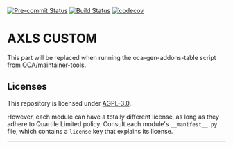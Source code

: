 
<!-- /!\ Non OCA Context : Set here the badge of your runbot / runboat instance. -->
[![Pre-commit Status](https://github.com/qrtl/axls-custom/actions/workflows/pre-commit.yml/badge.svg?branch=16.0)](https://github.com/qrtl/axls-custom/actions/workflows/pre-commit.yml?query=branch%3A16.0)
[![Build Status](https://github.com/qrtl/axls-custom/actions/workflows/test.yml/badge.svg?branch=16.0)](https://github.com/qrtl/axls-custom/actions/workflows/test.yml?query=branch%3A16.0)
[![codecov](https://codecov.io/gh/qrtl/axls-custom/branch/16.0/graph/badge.svg)](https://codecov.io/gh/qrtl/axls-custom)
<!-- /!\ Non OCA Context : Set here the badge of your translation instance. -->

<!-- /!\ do not modify above this line -->

# AXLS CUSTOM



<!-- /!\ do not modify below this line -->

<!-- prettier-ignore-start -->

[//]: # (addons)

This part will be replaced when running the oca-gen-addons-table script from OCA/maintainer-tools.

[//]: # (end addons)

<!-- prettier-ignore-end -->

## Licenses

This repository is licensed under [AGPL-3.0](LICENSE).

However, each module can have a totally different license, as long as they adhere to Quartile Limited
policy. Consult each module's `__manifest__.py` file, which contains a `license` key
that explains its license.

----
<!-- /!\ Non OCA Context : Set here the full description of your organization. -->
